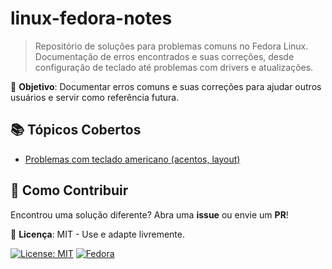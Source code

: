 # linux-fedora-notes
> Repositório de soluções para problemas comuns no Fedora Linux. Documentação de erros encontrados e suas correções, desde configuração de teclado até problemas com drivers e atualizações.

🔧 **Objetivo**: Documentar erros comuns e suas correções para ajudar outros usuários e servir como referência futura.  

## 📚 Tópicos Cobertos  
- [Problemas com teclado americano (acentos, layout)](keyboard-fix.md)

## 🤝 Como Contribuir  
Encontrou uma solução diferente? Abra uma **issue** ou envie um **PR**!  

📜 **Licença**: MIT - Use e adapte livremente.

[![License: MIT](https://img.shields.io/badge/License-MIT-yellow.svg)](https://opensource.org/licenses/MIT)
[![Fedora](https://img.shields.io/badge/Fedora-38%2B-blue)](https://fedoraproject.org)
